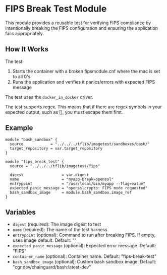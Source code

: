 # FIPS Break Test Module

This module provides a reusable test for verifying FIPS compliance by intentionally breaking the FIPS configuration and ensuring the application fails appropriately.

## How It Works

The test:
1. Starts the container with a broken fipsmodule.cnf where the mac is set to all 0's
2. Runs the application and verifies it panics/errors with expected FIPS message

The test uses the `docker_in_docker` driver.

The test supports regex. This means that if there are regex symbols in your expected output, such as [], you must escape them first.

## Example

```hcl
module "bash_sandbox" {
  source            = "../../../tflib/imagetest/sandboxes/bash/"
  target_repository = var.target_repository
}

module "fips_break_test" {
  source = "../../../tflib/imagetest/fips"

  digest                 = var.digest
  name                   = "myapp-break-openssl"
  entrypoint             = "/usr/local/bin/myapp --flag=value"
  expected_panic_message = "opensslcrypto: FIPS mode requested"
  bash_sandbox_image     = module.bash_sandbox.image_ref
}
```

## Variables

- `digest` (required): The image digest to test
- `name` (required): The name of the test harness
- `entrypoint` (optional): Command to run after breaking FIPS. If empty, uses image default. Default: ""
- `expected_panic_message` (optional): Expected error message. Default: "FIPS"
- `container_name` (optional): Container name. Default: "fips-break-test"
- `bash_sandbox_image` (optional): Custom bash sandbox image. Default: "cgr.dev/chainguard/bash:latest-dev"
